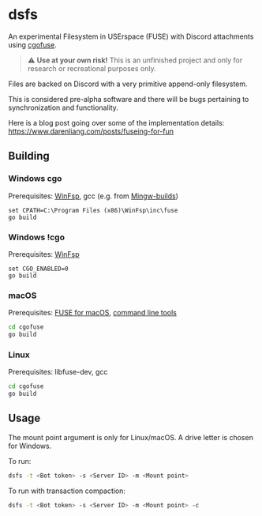 # dsfs

An experimental Filesystem in USErspace (FUSE) with Discord attachments
using [cgofuse](https://github.com/winfsp/cgofuse).

> :warning: **Use at your own risk!** This is an unfinished project and only
> for research or recreational purposes only.

Files are backed on Discord with a very primitive append-only filesystem.

This is considered pre-alpha software and there will be bugs pertaining to
synchronization and functionality.

Here is a blog post going over some of the implementation
details: https://www.darenliang.com/posts/fuseing-for-fun

## Building

### Windows cgo

Prerequisites: [WinFsp](https://github.com/winfsp/winfsp),
gcc (e.g. from [Mingw-builds](http://mingw-w64.org/doku.php/download))

```
set CPATH=C:\Program Files (x86)\WinFsp\inc\fuse
go build
```

### Windows !cgo

Prerequisites: [WinFsp](https://github.com/winfsp/winfsp)

```
set CGO_ENABLED=0
go build
```

### macOS

Prerequisites: [FUSE for macOS](https://osxfuse.github.io),
[command line tools](https://developer.apple.com/library/content/technotes/tn2339/_index.html)

```bash
cd cgofuse
go build
```

### Linux

Prerequisites: libfuse-dev, gcc

```bash
cd cgofuse
go build
```

## Usage

The mount point argument is only for Linux/macOS. A drive letter is chosen for
Windows.

To run:

```bash
dsfs -t <Bot token> -s <Server ID> -m <Mount point>
```

To run with transaction compaction:

```bash
dsfs -t <Bot token> -s <Server ID> -m <Mount point> -c
```
